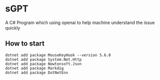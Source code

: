 # sGPT
A C# Program which using openai to help machine understand the issue quickly


## How to start
`dotnet add package MouseKeyHook --version 5.6.0`  
`dotnet add package System.Net.Http`  
`dotnet add package Newtonsoft.Json`  
`dotnet add package Markdig`  
`dotnet add package DotNetEnv`  